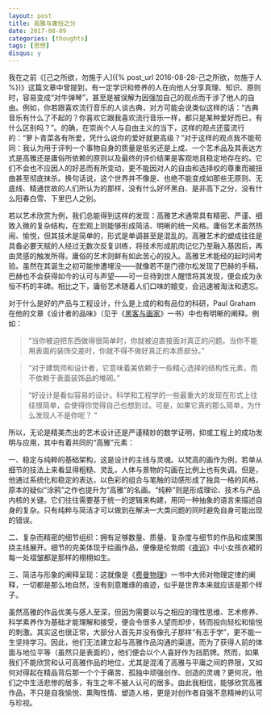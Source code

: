 ```yaml
---
layout: post
title: 高雅与庸俗之分
date: 2017-08-09
categories: [thoughts]
tags: [思想]
disqus: y
---
```


我在之前《[己之所欲，勿施于人]({% post_url 2016-08-28-己之所欲，勿施于人 %})》这篇文章中曾提到，有一定学识和修养的人在向他人分享真理、知识、原则时，容易变成“对牛弹琴”，甚至是被误解为因强加自己的观点而干涉了他人的自由。例如，你若跟喜欢流行音乐的人谈古典，对方可能会说类似这样的话：“古典音乐有什么了不起的？你喜欢它跟我喜欢流行音乐一样，都只是某种爱好而已，有什么区别吗？”。的确，在崇尚个人与自由主义的当下，这样的观点还蛮流行的：“萝卜青菜各有所爱，凭什么说你的爱好就更高级？”对于这样的观点我不能苟同：我认为用于评判一个事物自身的质量是低劣还是上成、一个艺术品及其表达方式是高雅还是庸俗所依赖的原则以及最终的评价结果是客观地且稳定地存在的。它们不会也不应因人的好恶而有所变动，更不能因对人的自由和选择权的尊重而被扭曲甚至彻底抹杀。换句话说，这个世界并不像是、也绝不能变成如那些无原则、无底线、精通世故的人们所认为的那样，没有什么好坏黑白、是非高下之分，没有什么阳春白雪、下里巴人之别。

若以艺术欣赏为例，我们总能得到这样的发现：高雅艺术通常具有精密、严谨、细致入微的复杂结构，在宏观上则能够形成简洁、明晰的统一风格。庸俗艺术虽然热闹、愉悦，但其技术是简单的，形式是单调甚至是混乱的。高雅艺术的塑成往往是具备必要天赋的人经过无数次反复训练，将技术形成肌肉记忆乃至融入基因后，再由灵感的触发所得。庸俗的艺术则鲜有如此苦心的投入。高雅艺术能经的起时间考验。虽然在其诞生之初可能惨遭埋没——就像若不是门德尔松发现了巴赫的手稿，巴赫也不会获得如今的认可与声望——可一旦待到世人醒悟将其发现，便会成为永恒不朽的丰碑。相比之下，庸俗艺术随着人们口味的嬗变，会迅速被淘汰和遗忘。

对于什么是好的产品与工程设计，什么是上成的和有品位的科研，Paul Graham在他的文章《设计者的品味》（见于《[黑客与画家](https://book.douban.com/subject/6021440/)》一书）中也有明晰的阐释。例如：

> “当你被迫把东西做得很简单时，你就被迫直接面对真正的问题。当你不能用表面的装饰交差时，你就不得不做好真正的本质部分。”

> “对于建筑师和设计者，它意味着美依赖于一些精心选择的结构性元素，而不依赖于表面装饰品的堆砌。”

> “好设计是看似容易的设计。科学和工程学的一些最重大的发现在形式上往往很简单，会使得你觉得自己也想到过。可是，如果它真的那么简单，为什么发现人不是你呢？ ”

所以，无论是精美杰出的艺术设计还是严谨精妙的数学证明，抑或工程上的成功发明与应用，其中有着共同的“高雅”元素：

一、稳定与纯粹的基础架构，这是设计的主线与灵魂。以梵高的画作为例，若单从细节的技法上来看显得粗糙、灵乱，人体与景物的勾画在比例上也有失调。但是，他通过系统化和稳定的表达，以色彩的组合与笔触的动感形成了独具一格的风格，原本的疑似“涂鸦”之作也提升为“高雅”的名画。“纯粹”则是形成理论、技术与产品内核的关键。它们往往需要基于统一的逻辑来构建，用同一种抽象的语言来描述自身的复杂。只有纯粹与简洁才可以做到在解决一大类问题的同时避免自身可能出现的错误。

二、复杂而精密的细节组织：拥有足够数量、质量、复杂度与细节的作品和成果围绕主线展开。细节的完美体现于绘画作品，便像是伦勃朗《[夜巡](https://www.ifanr.com/app/1340144)》中小女孩衣裙的每一处褶皱都是那样的栩栩如生。

三、简洁与形象的阐释呈现：这就像是《[费曼物理](https://book.douban.com/subject/1589847/)》一书中大师对物理定律的阐释，一切都是那么地自然，没有刻意雕琢的痕迹，似乎是世界本来就应该是那个样子。

虽然高雅的作品优美与感人至深，但因为需要以与之相应的理性思维、艺术修养、科学素养作为基础才能理解和接受，便会令很多人望而却步，转而投向轻松和愉悦的刺激。其实这也很正常，大部分人首先并没有像孔子那样“有志于学”，更不能一生坚持学习。因此，他们无法建立起与高雅作品沟通的渠道。而为了获得人前的体面与地位平等（虽然只是表面的），他们便会以个人喜好作为挡箭牌。然而，如果我们不能欣赏和认可高雅作品的地位，尤其是混淆了高雅与平庸之间的界限，又如何对得起在精品背后那一个个于痛苦、孤独中顽强创作、创造的灵魂？更何况，他们之中生活悲惨的居多，有生之年不被人认可的居多。由此我相信，能够欣赏高雅作品，不只是自我愉悦、熏陶性情、塑造人格，更是对创作者自强不息精神的认可与珍视。
